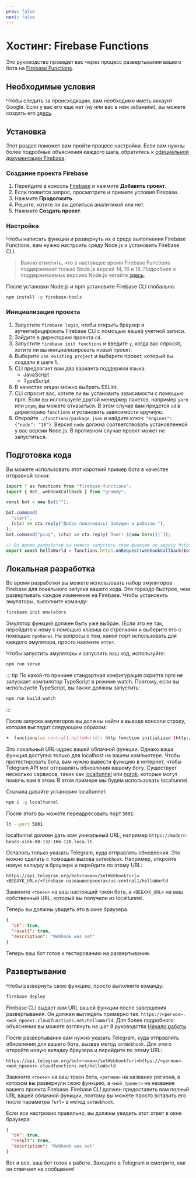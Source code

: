 ```yaml
---
prev: false
next: false
---
```


# Хостинг: Firebase Functions

Это руководство проведет вас через процесс развертывания вашего бота на
[Firebase Functions](https://firebase.google.com/docs/functions).

## Необходимые условия

Чтобы следить за происходящим, вам необходимо иметь аккаунт Google. Если у вас
его еще нет (ну или вас в нём забанили), вы можете создать его
[здесь](https://accounts.google.com/signup).

## Установка

Этот раздел поможет вам пройти процесс настройки. Если вам нужны более подробные
объяснения каждого шага, обратитесь к
[официальной документации Firebase](https://firebase.google.com/docs/functions/get-started).

### Создание проекта Firebase

1. Перейдите в консоль [Firebase](https://console.firebase.google.com/) и
   нажмите **Добавить проект**.
2. Если появится запрос, просмотрите и примите условия Firebase.
3. Нажмите **Продолжить**.
4. Решите, хотите ли вы делиться аналитикой или нет.
5. Нажмите **Создать проект**.

### Настройка

Чтобы написать функции и развернуть их в среде выполнения Firebase Functions,
вам нужно настроить среду Node.js и установить Firebase CLI.

> Важно отметить, что в настоящее время Firebase Functions поддерживает только
> Node.js версий 14, 16 и 18. Подробнее о поддерживаемых версиях Node.js читайте
> [здесь](https://firebase.google.com/docs/functions/manage-functions?gen=2nd#set-node.js).

После установки Node.js и npm установите Firebase CLI глобально:

```sh
npm install -g firebase-tools
```

### Инициализация проекта

1. Запустите `firebase login`, чтобы открыть браузер и аутентифицировать
   Firebase CLI с помощью вашей учетной записи.
2. Зайдите в директорию проекта `cd`.
3. Запустите `firebase init functions` и введите `y`, когда вас спросят, хотите
   ли вы инициализировать новый проект.
4. Выберите `use existing project` и выберите проект, который вы создали в
   шаге 1.
5. CLI предлагает вам два варианта поддержки языка:
   - JavaScript
   - TypeScript
6. В качестве опции можно выбрать ESLint.
7. CLI спросит вас, хотите ли вы установить зависимости с помощью npm. Если вы
   используете другой менеджер пакетов, например `yarn` или `pnpm`, вы можете
   отказаться. В этом случае вам придется `cd` в директорию `functions` и
   установить зависимости вручную.
8. Откройте `./functions/package.json` и найдите ключ:
   `"engines": {"node": "16"}`. Версия `node` должна соответствовать
   установленной у вас версии Node.js. В противном случае проект может не
   запуститься.

## Подготовка кода

Вы можете использовать этот короткий пример бота в качестве отправной точки:

```ts
import * as functions from "firebase-functions";
import { Bot, webhookCallback } from "grammy";

const bot = new Bot("");

bot.command(
  "start",
  (ctx) => ctx.reply("Добро пожаловать! Запущен и работаю."),
);
bot.command("ping", (ctx) => ctx.reply(`Понг! ${new Date()}`));

// Во время разработки вы можете запустить свою функцию по адресу https://localhost/<firebase-названиепроекта>/us-central1/helloWorld.
export const helloWorld = functions.https.onRequest(webhookCallback(bot));
```

## Локальная разработка

Во время разработки вы можете использовать набор эмуляторов Firebase для
локального запуска вашего кода. Это гораздо быстрее, чем развертывать каждое
изменение на Firebase. Чтобы установить эмуляторы, выполните команду:

```sh
firebase init emulators
```

Эмулятор функций должен быть уже выбран. (Если это не так, перейдите к нему с
помощью клавиш со стрелками и выберите его с помощью `пробела`). На вопросы о
том, какой порт использовать для каждого эмулятора, просто нажмите `enter`.

Чтобы запустить эмуляторы и запустить ваш код, используйте:

```sh
npm run serve
```

::: tip По какой-то причине стандартная конфигурация скрипта npm не запускает
компилятор TypeScript в режиме watch. Поэтому, если вы используете TypeScript,
вы также должны запустить:

```sh
npm run build:watch
```

:::

После запуска эмуляторов вы должны найти в выводе консоли строку, которая
выглядит следующим образом:

```sh
+  functions[us-central1-helloWorld]: http function initialized (http://127.0.0.1:5001/<firebase-названиепроекта>/us-central1/helloWorld).
```

Это локальный URL-адрес вашей облачной функции. Однако ваша функция доступна
только для localhost на вашем компьютере. Чтобы протестировать бота, вам нужно
вывести функцию в интернет, чтобы Telegram API мог отправлять обновления вашему
боту. Существует несколько сервисов, таких как
[localtunnel](https://localtunnel.me) или [ngrok](https://ngrok.com), которые
могут помочь вам в этом. В этом примере мы будем использовать localtunnel.

Сначала давайте установим localtunnel:

```sh
npm i -g localtunnel
```

После этого вы можете переадресовать порт `5001`:

```sh
lt --port 5001
```

localtunnel должен дать вам уникальный URL, например
`https://modern-heads-sink-80-132-166-120.loca.lt`.

Осталось только указать Telegram, куда отправлять обновления. Это можно сделать
с помощью вызова `setWebhook`. Например, откройте новую вкладку в браузере и
перейдите по этому URL:

```text
https://api.telegram.org/bot<токен>/setWebhook?url=<ВЕБХУК_URL>/<firebase-названиепроекта>/us-central1/helloWorld
```

Замените `<токен>` на ваш настоящий токен бота, а `<ВЕБХУК_URL>` на ваш
собственный URL, который вы получили из localtunnel.

Теперь вы должны увидеть это в окне браузера.

```json
{
  "ok": true,
  "result": true,
  "description": "Webhook was set"
}
```

Теперь ваш бот готов к тестированию на развертывание.

## Развертывание

Чтобы развернуть свою функцию, просто выполните команду:

```sh
firebase deploy
```

Firebase CLI выдаст вам URL вашей функции после завершения развертывания. Он
должен выглядеть примерно так:
`https://<регион>.<мой_проект.cloudfunctions.net/helloWorld`. Для более
подробного объяснения вы можете взглянуть на шаг 8 руководства
[Начало работы](https://firebase.google.com/docs/functions/get-started#deploy-functions-to-a-production-environment).

После развертывания вам нужно указать Telegram, куда отправлять обновления для
вашего бота, вызвав метод `setWebhook`. Для этого откройте новую вкладку
браузера и перейдите по этому URL:

```text
https://api.telegram.org/bot<токен>/setWebhook?url=https://<регион>.<мой_проект>.cloudfunctions.net/helloWorld
```

Замените `<токен>` на ваш токен бота, `<регион>` на название региона, в
котором вы развернули свою функцию, а `<мой_проект>` на название вашего проекта
Firebase. Firebase CLI должен предоставить вам полный URL вашей облачной
функции, поэтому вы можете просто вставить его после параметра `?url=` в метод
`setWebhook`.

Если все настроено правильно, вы должны увидеть этот ответ в окне браузера:

```json
{
  "ok": true,
  "result": true,
  "description": "Webhook was set"
}
```

Вот и все, ваш бот готов к работе. Заходите в Telegram и смотрите, как он
отвечает на сообщения!
